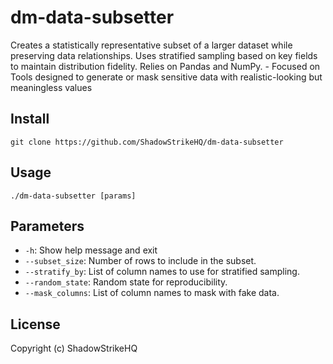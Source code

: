 # dm-data-subsetter
Creates a statistically representative subset of a larger dataset while preserving data relationships. Uses stratified sampling based on key fields to maintain distribution fidelity. Relies on Pandas and NumPy. - Focused on Tools designed to generate or mask sensitive data with realistic-looking but meaningless values

## Install
`git clone https://github.com/ShadowStrikeHQ/dm-data-subsetter`

## Usage
`./dm-data-subsetter [params]`

## Parameters
- `-h`: Show help message and exit
- `--subset_size`: Number of rows to include in the subset.
- `--stratify_by`: List of column names to use for stratified sampling.
- `--random_state`: Random state for reproducibility.
- `--mask_columns`: List of column names to mask with fake data.

## License
Copyright (c) ShadowStrikeHQ
